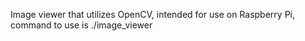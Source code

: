 Image viewer that utilizes OpenCV, intended for use on Raspberry Pi, command to use is ./image_viewer <name of image file.jpg>
